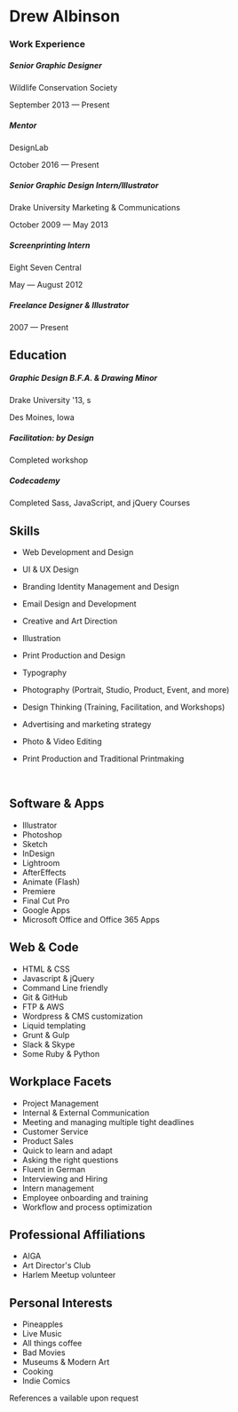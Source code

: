 # Drew Albinson

### Work Experience

##### Senior Graphic Designer

Wildlife Conservation Society

September 2013 — Present

##### Mentor

DesignLab

October 2016 — Present

##### Senior Graphic Design Intern/Illustrator

Drake University Marketing & Communications

October 2009 — May 2013

##### Screenprinting Intern

Eight Seven Central

May — August 2012

##### Freelance Designer & Illustrator 

2007 — Present

## Education

##### Graphic Design B.F.A. & Drawing Minor

Drake University '13, s

Des Moines, Iowa

##### Facilitation: by Design

Completed workshop

##### Codecademy

Completed Sass, JavaScript, and jQuery Courses

## Skills

- Web Development and Design

- UI & UX Design

- Branding Identity Management and Design

- Email Design and Development

- Creative and Art Direction

- Illustration

- Print Production and Design

- Typography

- Photography (Portrait, Studio, Product, Event, and more)

- Design Thinking (Training, Facilitation, and Workshops)

- Advertising and marketing strategy

- Photo & Video Editing

- Print Production and Traditional Printmaking

  ​

## Software & Apps

- Illustrator
- Photoshop
- Sketch
- InDesign
- Lightroom
- AfterEffects
- Animate (Flash)
- Premiere
- Final Cut Pro
- Google Apps
- Microsoft Office and Office 365 Apps

## Web & Code

- HTML & CSS
- Javascript & jQuery
- Command Line friendly
- Git & GitHub
- FTP & AWS
- Wordpress & CMS customization
- Liquid templating
- Grunt & Gulp
- Slack & Skype
- Some Ruby & Python

## Workplace Facets

- Project Management
- Internal & External Communication
- Meeting and managing multiple tight deadlines
- Customer Service
- Product Sales
- Quick to learn and adapt
- Asking the right questions
- Fluent in German
- Interviewing and Hiring 
- Intern management
- Employee onboarding and training
- Workflow and process optimization

## Professional Affiliations

- AIGA
- Art Director's Club
- Harlem Meetup volunteer

## Personal Interests

- Pineapples
- Live Music
- All things coffee
- Bad Movies
- Museums & Modern Art
- Cooking
- Indie Comics



References a vailable upon request